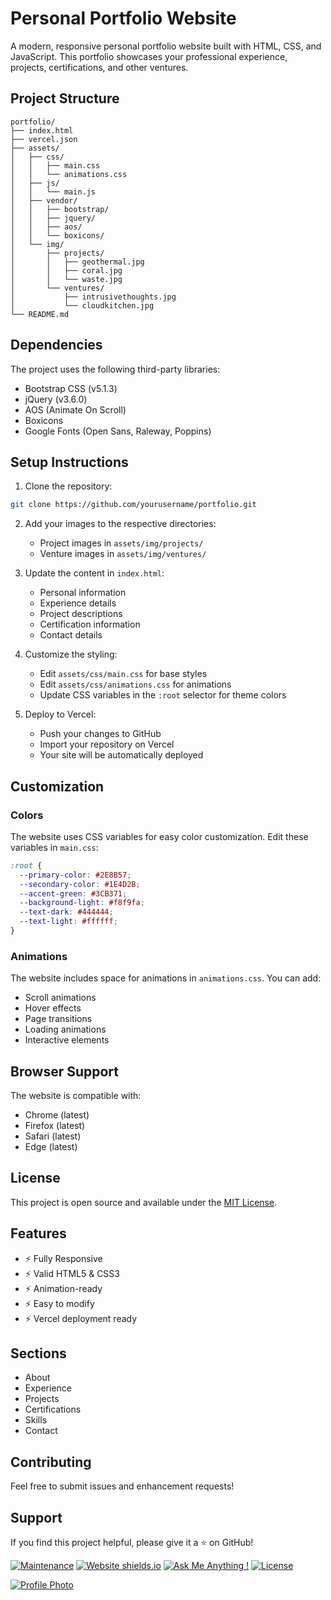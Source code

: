 # Personal Portfolio Website

A modern, responsive personal portfolio website built with HTML, CSS, and JavaScript. This portfolio showcases your professional experience, projects, certifications, and other ventures.

## Project Structure

```
portfolio/
├── index.html
├── vercel.json
├── assets/
│   ├── css/
│   │   ├── main.css
│   │   └── animations.css
│   ├── js/
│   │   └── main.js
│   ├── vendor/
│   │   ├── bootstrap/
│   │   ├── jquery/
│   │   ├── aos/
│   │   └── boxicons/
│   └── img/
│       ├── projects/
│       │   ├── geothermal.jpg
│       │   ├── coral.jpg
│       │   └── waste.jpg
│       └── ventures/
│           ├── intrusivethoughts.jpg
│           └── cloudkitchen.jpg
└── README.md
```

## Dependencies

The project uses the following third-party libraries:
- Bootstrap CSS (v5.1.3)
- jQuery (v3.6.0)
- AOS (Animate On Scroll)
- Boxicons
- Google Fonts (Open Sans, Raleway, Poppins)

## Setup Instructions

1. Clone the repository:
```bash
git clone https://github.com/yourusername/portfolio.git
```

2. Add your images to the respective directories:
   - Project images in `assets/img/projects/`
   - Venture images in `assets/img/ventures/`

3. Update the content in `index.html`:
   - Personal information
   - Experience details
   - Project descriptions
   - Certification information
   - Contact details

4. Customize the styling:
   - Edit `assets/css/main.css` for base styles
   - Edit `assets/css/animations.css` for animations
   - Update CSS variables in the `:root` selector for theme colors

5. Deploy to Vercel:
   - Push your changes to GitHub
   - Import your repository on Vercel
   - Your site will be automatically deployed

## Customization

### Colors
The website uses CSS variables for easy color customization. Edit these variables in `main.css`:
```css
:root {
  --primary-color: #2E8B57;
  --secondary-color: #1E4D2B;
  --accent-green: #3CB371;
  --background-light: #f8f9fa;
  --text-dark: #444444;
  --text-light: #ffffff;
}
```

### Animations
The website includes space for animations in `animations.css`. You can add:
- Scroll animations
- Hover effects
- Page transitions
- Loading animations
- Interactive elements

## Browser Support

The website is compatible with:
- Chrome (latest)
- Firefox (latest)
- Safari (latest)
- Edge (latest)

## License

This project is open source and available under the [MIT License](LICENSE).

## Features

- ⚡️ Fully Responsive
- ⚡️ Valid HTML5 & CSS3
- ⚡️ Animation-ready
- ⚡️ Easy to modify
- ⚡️ Vercel deployment ready

## Sections

- About
- Experience
- Projects
- Certifications
- Skills
- Contact

## Contributing

Feel free to submit issues and enhancement requests!

## Support

If you find this project helpful, please give it a ⭐️ on GitHub!

[![Maintenance](https://img.shields.io/badge/maintained-yes-green.svg)](https://github.com/ash-impactco/portfolio/commits/master)
[![Website shields.io](https://img.shields.io/badge/website-up-yellow)](https://your-portfolio.vercel.app)
[![Ask Me Anything !](https://img.shields.io/badge/ask%20me-linkedin-1abc9c.svg)](https://www.linkedin.com/in/yourusername/)
[![License](http://img.shields.io/:license-mit-blue.svg?style=flat-square)](http://badges.mit-license.org) 

<a href="#about">
  <img src="assets/profile.jpg" alt="Profile Photo" class="mx-auto mt-6 w-24 h-24 rounded-full border-4 border-white shadow-lg object-cover" />
</a> 